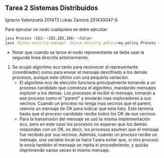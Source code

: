 ## Tarea 2 Sistemas Distribuidos 

Ignacio Valenzuela 201473
Lukas Zamora 201430047-6

Para ejecutar un nodo cualquiera se debe ejecutar:

```bash
java Process <ID1> <ID2,ID5,ID6> <false> 
java -Djava.security.manager -Djava.security.policy=my.policy Process <ID1> <ID2,ID5,ID6> <true> <ruta> <ip> 10.10.2.214
```
 * Notar que cuando se lance el nodo representante se debe usar la segunda línea descrita anteriormente.

 1) Se ocupó algoritmo eco tanto para reconocer al representante (coordinador) como para enviar el mensaje descifrado a los demás procesos, aunque este último con una pequeña variación.
    - El algoritmo eco de elección funciona principalmente tomando a un proceso candidato que comienza el algoritmo, mandando mensajes explorer a los demás. Los procesos al recibir el mensaje, tomarán a ese proceso como el "parent" y enviarán mas exploradores a sus vecinos. Cuando un proceso no tenga mas vecinos que el parent, reenvia un mensaje de OK para indicar que esta listo. Esto termina hasta que el proceso candidato recibe todos los OK de sus vecinos.
    - Para la transmisión del mensaje se usó la misma implementación eco, pero en este caso los procesos no esperan que los demás respondan con un OK, es decir, los procesos asumen que el mensaje fue recibido por sus vecinos. Además, cuando un proceso recibe un mensaje, una variable local se hace 1 para evitar que, si otro proceso le envía también el mensaje se repita el procedimiento, y quizás imprimiendo varias veces el mismo mensaje.
